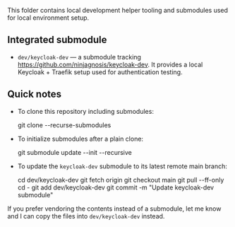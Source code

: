 This folder contains local development helper tooling and submodules used for local environment setup.

Integrated submodule
--------------------

- `dev/keycloak-dev` — a submodule tracking https://github.com/ninjagnosis/keycloak-dev. It provides a local Keycloak + Traefik setup used for authentication testing.

Quick notes
-----------

- To clone this repository including submodules:

  git clone --recurse-submodules <repo-url>

- To initialize submodules after a plain clone:

  git submodule update --init --recursive

- To update the `keycloak-dev` submodule to its latest remote main branch:

  cd dev/keycloak-dev
  git fetch origin
  git checkout main
  git pull --ff-only
  cd -
  git add dev/keycloak-dev
  git commit -m "Update keycloak-dev submodule"

If you prefer vendoring the contents instead of a submodule, let me know and I can copy the files into `dev/keycloak-dev` instead.
